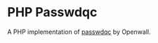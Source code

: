 # PHP Passwdqc

A PHP implementation of [passwdqc](http://www.openwall.com/passwdqc/)
by Openwall.


